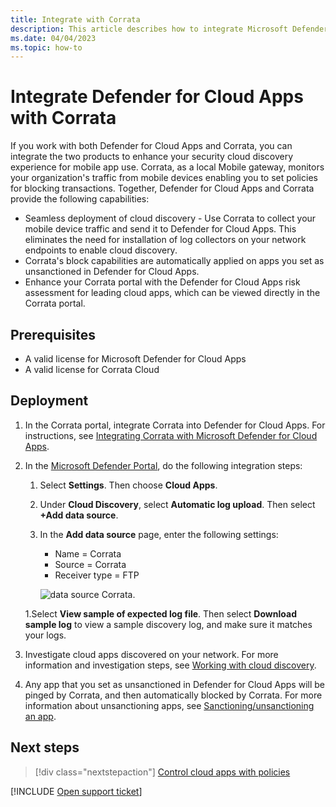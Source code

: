 ```yaml
---
title: Integrate with Corrata
description: This article describes how to integrate Microsoft Defender for Cloud Apps with Corrata for seamless cloud discovery and automated block of unsanctioned apps.
ms.date: 04/04/2023
ms.topic: how-to
---
```

# Integrate Defender for Cloud Apps with Corrata



If you work with both Defender for Cloud Apps and Corrata, you can integrate the two products to enhance your security cloud discovery experience for mobile app use. Corrata, as a local Mobile gateway, monitors your organization's traffic from mobile devices enabling you to set policies for blocking transactions. Together, Defender for Cloud Apps and Corrata provide the following capabilities:

- Seamless deployment of cloud discovery - Use Corrata to collect your mobile device traffic and send it to Defender for Cloud Apps. This eliminates the need for installation of log collectors on your network endpoints to enable cloud discovery.
- Corrata's block capabilities are automatically applied on apps you set as unsanctioned in Defender for Cloud Apps.
- Enhance your Corrata portal with the Defender for Cloud Apps risk assessment for leading cloud apps, which can be viewed directly in the Corrata portal.

## Prerequisites

- A valid license for Microsoft Defender for Cloud Apps
- A valid license for Corrata Cloud

## Deployment

1. In the Corrata portal, integrate Corrata into Defender for Cloud Apps. For instructions, see [Integrating Corrata with Microsoft Defender for Cloud Apps](https://corrata.com/microsoft-mcas-onboarding/).
1. In the [Microsoft Defender Portal](https://security.microsoft.com/), do the following integration steps:
    1. Select **Settings**. Then choose **Cloud Apps**.
    1. Under **Cloud Discovery**, select **Automatic log upload**. Then select **+Add data source**.
    1. In the **Add data source** page, enter the following settings:

        - Name = Corrata
        - Source = Corrata
        - Receiver type = FTP

        ![data source Corrata.](media/data-source-corrata.png)

    1.Select **View sample of expected log file**. Then select **Download sample log** to view a sample discovery log, and make sure it matches your logs.

1. Investigate cloud apps discovered on your network. For more information and investigation steps, see [Working with cloud discovery](working-with-cloud-discovery-data.md).

1. Any app that you set as unsanctioned in Defender for Cloud Apps will be pinged by Corrata, and then automatically blocked by Corrata. For more information about unsanctioning apps, see [Sanctioning/unsanctioning an app](governance-discovery.md#sanctioningunsanctioning-an-app).

## Next steps

> [!div class="nextstepaction"]
> [Control cloud apps with policies](control-cloud-apps-with-policies.md)

[!INCLUDE [Open support ticket](includes/support.md)]
